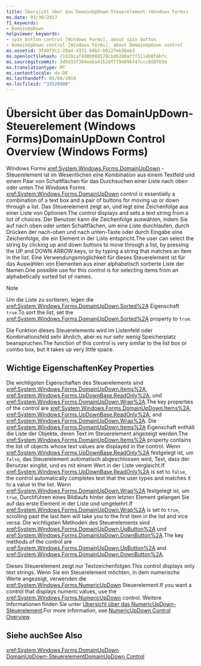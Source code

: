 ```yaml
---
title: Übersicht über das DomainUpDown-Steuerelement (Windows Forms)
ms.date: 03/30/2017
f1_keywords:
- DomainUpDown
helpviewer_keywords:
- spin button control [Windows Forms], about spin button
- DomainUpDown control [Windows Forms], about DomainUpDown control
ms.assetid: 3f40f9c1-20ad-4331-b9b5-b0127eb36eb3
ms.openlocfilehash: 21d28caf490b008570cbd6280afff3114b0f4bfc
ms.sourcegitcommit: 3d5d33f384eeba41b2dff79d096f47ccc8d8f03d
ms.translationtype: MT
ms.contentlocale: de-DE
ms.lasthandoff: 05/04/2018
ms.locfileid: "33526988"
---
```

# <a name="domainupdown-control-overview-windows-forms"></a><span data-ttu-id="e18c7-102">Übersicht über das DomainUpDown-Steuerelement (Windows Forms)</span><span class="sxs-lookup"><span data-stu-id="e18c7-102">DomainUpDown Control Overview (Windows Forms)</span></span>
<span data-ttu-id="e18c7-103">Windows Forms <xref:System.Windows.Forms.DomainUpDown> -Steuerelement ist im Wesentlichen eine Kombination aus einem Textfeld und einem Paar von Schaltflächen für das Durchsuchen einer Liste nach oben oder unten.</span><span class="sxs-lookup"><span data-stu-id="e18c7-103">The Windows Forms <xref:System.Windows.Forms.DomainUpDown> control is essentially a combination of a text box and a pair of buttons for moving up or down through a list.</span></span> <span data-ttu-id="e18c7-104">Das Steuerelement zeigt an, und legt eine Zeichenfolge aus einer Liste von Optionen.</span><span class="sxs-lookup"><span data-stu-id="e18c7-104">The control displays and sets a text string from a list of choices.</span></span> <span data-ttu-id="e18c7-105">Der Benutzer kann die Zeichenfolge auswählen, indem Sie auf nach oben oder unten Schaltflächen, um eine Liste durchlaufen, durch Drücken der nach-oben und nach unten-Taste oder durch Eingabe eine Zeichenfolge, die ein Element in der Liste entspricht.</span><span class="sxs-lookup"><span data-stu-id="e18c7-105">The user can select the string by clicking up and down buttons to move through a list, by pressing the UP and DOWN ARROW keys, or by typing a string that matches an item in the list.</span></span> <span data-ttu-id="e18c7-106">Eine Verwendungsmöglichkeit für dieses Steuerelement ist für das Auswählen von Elementen aus einer alphabetisch sortierte Liste der Namen.</span><span class="sxs-lookup"><span data-stu-id="e18c7-106">One possible use for this control is for selecting items from an alphabetically sorted list of names.</span></span>  
  
> [!NOTE]
>  <span data-ttu-id="e18c7-107">Um die Liste zu sortieren, legen die <xref:System.Windows.Forms.DomainUpDown.Sorted%2A> Eigenschaft `true`.</span><span class="sxs-lookup"><span data-stu-id="e18c7-107">To sort the list, set the <xref:System.Windows.Forms.DomainUpDown.Sorted%2A> property to `true`.</span></span>  
  
 <span data-ttu-id="e18c7-108">Die Funktion dieses Steuerelements wird im Listenfeld oder Kombinationsfeld sehr ähnlich, aber es nur sehr wenig Speicherplatz beanspruchen.</span><span class="sxs-lookup"><span data-stu-id="e18c7-108">The function of this control is very similar to the list box or combo box, but it takes up very little space.</span></span>  
  
## <a name="key-properties"></a><span data-ttu-id="e18c7-109">Wichtige Eigenschaften</span><span class="sxs-lookup"><span data-stu-id="e18c7-109">Key Properties</span></span>  
 <span data-ttu-id="e18c7-110">Die wichtigsten Eigenschaften des Steuerelements sind <xref:System.Windows.Forms.DomainUpDown.Items%2A>, <xref:System.Windows.Forms.UpDownBase.ReadOnly%2A>, und <xref:System.Windows.Forms.DomainUpDown.Wrap%2A>.</span><span class="sxs-lookup"><span data-stu-id="e18c7-110">The key properties of the control are <xref:System.Windows.Forms.DomainUpDown.Items%2A>, <xref:System.Windows.Forms.UpDownBase.ReadOnly%2A>, and <xref:System.Windows.Forms.DomainUpDown.Wrap%2A>.</span></span> <span data-ttu-id="e18c7-111">Die <xref:System.Windows.Forms.DomainUpDown.Items%2A> Eigenschaft enthält die Liste der Objekte, deren Text im Steuerelement angezeigt werden.</span><span class="sxs-lookup"><span data-stu-id="e18c7-111">The <xref:System.Windows.Forms.DomainUpDown.Items%2A> property contains the list of objects whose text values are displayed in the control.</span></span> <span data-ttu-id="e18c7-112">Wenn <xref:System.Windows.Forms.UpDownBase.ReadOnly%2A> festgelegt ist, um `false`, das Steuerelement automatisch abgeschlossen wird, Text, dass der Benutzer eingibt, und es mit einem Wert in der Liste vergleicht.</span><span class="sxs-lookup"><span data-stu-id="e18c7-112">If <xref:System.Windows.Forms.UpDownBase.ReadOnly%2A> is set to `false`, the control automatically completes text that the user types and matches it to a value in the list.</span></span> <span data-ttu-id="e18c7-113">Wenn <xref:System.Windows.Forms.DomainUpDown.Wrap%2A> festgelegt ist, um `true`, Durchführen eines Bildlaufs hinter dem letzten Element gelangen Sie auf das erste Element in der Liste und umgekehrt.</span><span class="sxs-lookup"><span data-stu-id="e18c7-113">If <xref:System.Windows.Forms.DomainUpDown.Wrap%2A> is set to `true`, scrolling past the last item will take you to the first item in the list and vice versa.</span></span> <span data-ttu-id="e18c7-114">Die wichtigsten Methoden des Steuerelements sind <xref:System.Windows.Forms.DomainUpDown.UpButton%2A> und <xref:System.Windows.Forms.DomainUpDown.DownButton%2A>.</span><span class="sxs-lookup"><span data-stu-id="e18c7-114">The key methods of the control are <xref:System.Windows.Forms.DomainUpDown.UpButton%2A> and <xref:System.Windows.Forms.DomainUpDown.DownButton%2A>.</span></span>  
  
 <span data-ttu-id="e18c7-115">Dieses Steuerelement zeigt nur Textzeichenfolgen.</span><span class="sxs-lookup"><span data-stu-id="e18c7-115">This control displays only text strings.</span></span> <span data-ttu-id="e18c7-116">Wenn Sie ein Steuerelement möchten, in dem numerische Werte angezeigt, verwenden die <xref:System.Windows.Forms.NumericUpDown> Steuerelement.</span><span class="sxs-lookup"><span data-stu-id="e18c7-116">If you want a control that displays numeric values, use the <xref:System.Windows.Forms.NumericUpDown> control.</span></span> <span data-ttu-id="e18c7-117">Weitere Informationen finden Sie unter [Übersicht über das NumericUpDown-Steuerelement](../../../../docs/framework/winforms/controls/numericupdown-control-overview-windows-forms.md).</span><span class="sxs-lookup"><span data-stu-id="e18c7-117">For more information, see [NumericUpDown Control Overview](../../../../docs/framework/winforms/controls/numericupdown-control-overview-windows-forms.md).</span></span>  
  
## <a name="see-also"></a><span data-ttu-id="e18c7-118">Siehe auch</span><span class="sxs-lookup"><span data-stu-id="e18c7-118">See Also</span></span>  
 <xref:System.Windows.Forms.DomainUpDown>  
 [<span data-ttu-id="e18c7-119">DomainUpDown-Steuerelement</span><span class="sxs-lookup"><span data-stu-id="e18c7-119">DomainUpDown Control</span></span>](../../../../docs/framework/winforms/controls/domainupdown-control-windows-forms.md)
